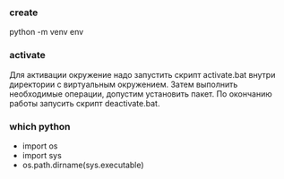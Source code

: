### create
python -m venv env

### activate
Для активации окружение надо запустить скрипт activate.bat внутри директории с виртуальным окружением. Затем выполнить необходимые операции, допустим установить пакет. По окончанию работы запусить скрипт deactivate.bat.


### which python

- import os
- import sys
- os.path.dirname(sys.executable)
